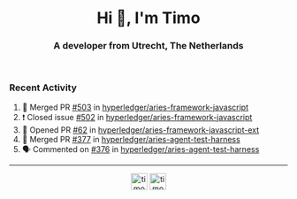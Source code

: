 <h1 align="center">Hi 👋, I'm Timo</h1>
<h3 align="center">A developer from Utrecht, The Netherlands</h3>
<br/>
<!-- https://github.com/rahuldkjain/github-profile-readme-generator --!>

<!--  <p align="left"><img src="https://github-readme-stats.vercel.app/api?username=timoglastra&show_icons=true&count_private=true&" alt="timoglastra" /></p> --!>

<!--
Github language stats
<p align="left"><img src="https://github-readme-stats.vercel.app/api/top-langs/?username=timoglastra&layout=compact" alt="timoglastra" /><p>
-->

<!-- Codestats language stats -->
<!-- <p align="left"><img src="https://codestats-readme.vercel.app/api/top-langs/?username=timoglastra&layout=compact&language_count=12" alt="timoglastra" /><p>    --!>
  
<h3>Recent Activity</h3>

<!--START_SECTION:activity-->
1. 🎉 Merged PR [#503](https://github.com/hyperledger/aries-framework-javascript/pull/503) in [hyperledger/aries-framework-javascript](https://github.com/hyperledger/aries-framework-javascript)
2. ❗️ Closed issue [#502](https://github.com/hyperledger/aries-framework-javascript/issues/502) in [hyperledger/aries-framework-javascript](https://github.com/hyperledger/aries-framework-javascript)
3. 💪 Opened PR [#62](https://github.com/hyperledger/aries-framework-javascript-ext/pull/62) in [hyperledger/aries-framework-javascript-ext](https://github.com/hyperledger/aries-framework-javascript-ext)
4. 🎉 Merged PR [#377](https://github.com/hyperledger/aries-agent-test-harness/pull/377) in [hyperledger/aries-agent-test-harness](https://github.com/hyperledger/aries-agent-test-harness)
5. 🗣 Commented on [#376](https://github.com/hyperledger/aries-agent-test-harness/issues/376) in [hyperledger/aries-agent-test-harness](https://github.com/hyperledger/aries-agent-test-harness)
<!--END_SECTION:activity-->

---

<p align="center">
<a href="https://twitter.com/timoglastra" target="blank"><img align="center" src="https://cdn.jsdelivr.net/npm/simple-icons@3.0.1/icons/twitter.svg" alt="timoglastra" height="30" width="30" /></a>
<a href="https://linkedin.com/in/timoglastra" target="blank"><img align="center" src="https://cdn.jsdelivr.net/npm/simple-icons@3.0.1/icons/linkedin.svg" alt="timoglastra" height="30" width="30" /></a>
</p>



